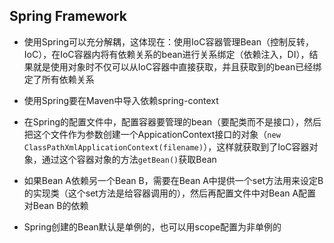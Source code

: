 ## Spring Framework

- 使用Spring可以充分解耦，这体现在：使用IoC容器管理Bean（控制反转，IoC），在IoC容器内将有依赖关系的bean进行关系绑定（依赖注入，DI），结果就是使用对象时不仅可以从IoC容器中直接获取，并且获取到的bean已经绑定了所有依赖关系

- 使用Spring要在Maven中导入依赖spring-context

- 在Spring的配置文件中，配置容器要管理的bean（要配类而不是接口），然后把这个文件作为参数创建一个AppicationContext接口的对象（`new ClassPathXmlApplicationContext(filename)`），这样就获取到了IoC容器对象，通过这个容器对象的方法`getBean()`获取Bean

- 如果Bean A依赖另一个Bean B，需要在Bean A中提供一个set方法用来设定B的实现类（这个set方法是给容器调用的），然后再配置文件中对Bean A配置对Bean B的依赖

- Spring创建的Bean默认是单例的，也可以用scope配置为非单例的
